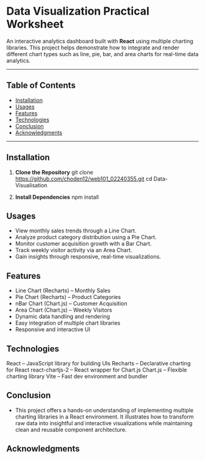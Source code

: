 # Data Visualization Practical Worksheet

An interactive analytics dashboard built with **React** using multiple charting libraries. This project helps demonstrate how to integrate and render different chart types such as line, pie, bar, and area charts for real-time data analytics.

---

## Table of Contents

- [Installation](#installation)
- [Usages](#usages)
- [Features](#features)
- [Technologies](#technologies)
- [Conclusion](#conclusion)
- [Acknowledgments](#acknowledgments)

---

## Installation

1. **Clone the Repository**
git clone https://github.com/choden12/web101_02240355.git
cd Data-Visualisation

2. **Install Dependencies**
npm install

## Usages
- View monthly sales trends through a Line Chart.
- Analyze product category distribution using a Pie Chart.
- Monitor customer acquisition growth with a Bar Chart.
- Track weekly visitor activity via an Area Chart.
- Gain insights through responsive, real-time visualizations.

## Features
- Line Chart (Recharts) – Monthly Sales
- Pie Chart (Recharts) – Product Categories
- nBar Chart (Chart.js) – Customer Acquisition
- Area Chart (Chart.js) – Weekly Visitors
- Dynamic data handling and rendering
- Easy integration of multiple chart libraries
- Responsive and interactive UI

## Technologies
React – JavaScript library for building UIs
Recharts – Declarative charting for React
react-chartjs-2 – React wrapper for Chart.js
Chart.js – Flexible charting library
Vite – Fast dev environment and bundler

## Conclusion
- This project offers a hands-on understanding of implementing multiple charting libraries in a React environment. It illustrates how to transform raw data into insightful and interactive visualizations while maintaining clean and reusable component architecture.

## Acknowledgments
